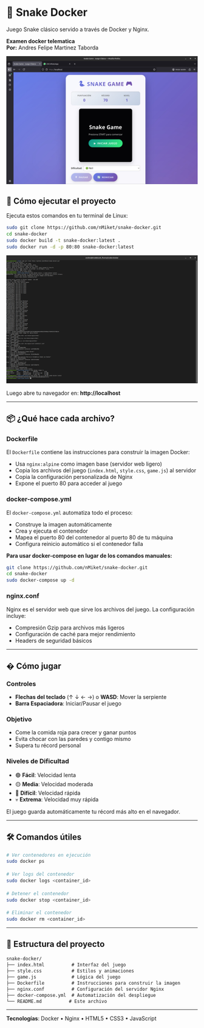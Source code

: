 # 🐍 Snake Docker

Juego Snake clásico servido a través de Docker y Nginx.

**Examen docker telematica**  
**Por:** Andres Felipe Martinez Taborda

![Vista del juego](imagenes%20funcionamiento/Vista%20del%20juego%20en%20localhost.jpg)

## 🚀 Cómo ejecutar el proyecto

Ejecuta estos comandos en tu terminal de Linux:

```bash
sudo git clone https://github.com/nMiket/snake-docker.git
cd snake-docker
sudo docker build -t snake-docker:latest .
sudo docker run -d -p 80:80 snake-docker:latest
```

![Comandos de ejecución](imagenes%20funcionamiento/Comandos%20de%20ejecucion.jpg)

Luego abre tu navegador en: **http://localhost**

---

## 📦 ¿Qué hace cada archivo?

### Dockerfile
El `Dockerfile` contiene las instrucciones para construir la imagen Docker:
- Usa `nginx:alpine` como imagen base (servidor web ligero)
- Copia los archivos del juego (`index.html`, `style.css`, `game.js`) al servidor
- Copia la configuración personalizada de Nginx
- Expone el puerto 80 para acceder al juego

### docker-compose.yml
El `docker-compose.yml` automatiza todo el proceso:
- Construye la imagen automáticamente
- Crea y ejecuta el contenedor
- Mapea el puerto 80 del contenedor al puerto 80 de tu máquina
- Configura reinicio automático si el contenedor falla

**Para usar docker-compose en lugar de los comandos manuales:**
```bash
git clone https://github.com/nMiket/snake-docker.git
cd snake-docker
sudo docker-compose up -d
```

### nginx.conf
Nginx es el servidor web que sirve los archivos del juego. La configuración incluye:
- Compresión Gzip para archivos más ligeros
- Configuración de caché para mejor rendimiento
- Headers de seguridad básicos

---

## � Cómo jugar

### Controles
- **Flechas del teclado** (↑ ↓ ← →) o **WASD**: Mover la serpiente
- **Barra Espaciadora**: Iniciar/Pausar el juego

### Objetivo
- Come la comida roja para crecer y ganar puntos
- Evita chocar con las paredes y contigo mismo
- Supera tu récord personal

### Niveles de Dificultad
- 🟢 **Fácil**: Velocidad lenta
- 🟡 **Media**: Velocidad moderada
- 🔴 **Difícil**: Velocidad rápida
- 💀 **Extrema**: Velocidad muy rápida

El juego guarda automáticamente tu récord más alto en el navegador.

---

## 🛠️ Comandos útiles

```bash
# Ver contenedores en ejecución
sudo docker ps

# Ver logs del contenedor
sudo docker logs <container_id>

# Detener el contenedor
sudo docker stop <container_id>

# Eliminar el contenedor
sudo docker rm <container_id>
```

---

## 📁 Estructura del proyecto

```
snake-docker/
├── index.html          # Interfaz del juego
├── style.css           # Estilos y animaciones
├── game.js             # Lógica del juego
├── Dockerfile          # Instrucciones para construir la imagen
├── nginx.conf          # Configuración del servidor Nginx
├── docker-compose.yml  # Automatización del despliegue
└── README.md          # Este archivo
```

---

**Tecnologías**: Docker • Nginx • HTML5 • CSS3 • JavaScript

